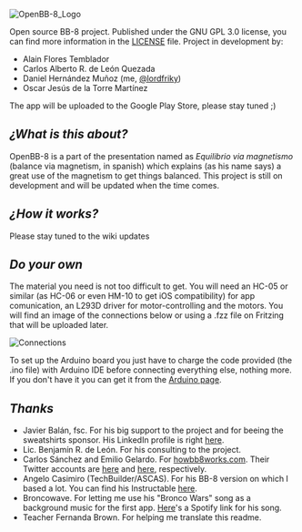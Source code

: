 ![OpenBB-8_Logo](https://i.imgur.com/PMfEg5f.jpg)

Open source BB-8 project.
Published under the GNU GPL 3.0 license, you can find more information in the [LICENSE](https://github.com/lordfriky/OpenBB-8/blob/master/LICENSE) file.
Project in development by:
- Alain Flores Temblador
- Carlos Alberto R. de León Quezada
- Daniel Hernández Muñoz (me, [@lordfriky](https://github.com/lordfriky))
- Oscar Jesús de la Torre Martínez

The app will be uploaded to the Google Play Store, please stay tuned ;)
## _¿What is this about?_
OpenBB-8 is a part of the presentation named as *Equilibrio via magnetismo* (balance via magnetism, in spanish) which explains (as his name says) a great use of the magnetism to get things balanced. This project is still on development and will be updated when the time comes.
## _¿How it works?_
Please stay tuned to the wiki updates
## _Do your own_
The material you need is not too difficult to get. You will need an HC-05 or similar (as HC-06 or even HM-10 to get iOS compatibility) for app comunication, an L293D driver for motor-controlling and the motors. You will find an image of the connections below or using a .fzz file on Fritzing that will be uploaded later.

![Connections](https://i.imgur.com/38H4Hm3.png)

To set up the Arduino board you just have to charge the code provided (the .ino file) with Arduino IDE before connecting everything else, nothing more. If you don't have it you can get it from the [Arduino page](https://www.arduino.cc/en/Main/Software).
## _Thanks_
- Javier Balán, fsc. For his big support to the project and for beeing the sweatshirts sponsor. His LinkedIn profile is right [here](https://mx.linkedin.com/in/javierbalan).
- Lic. Benjamín R. de León. For his consulting to the project.
- Carlos Sánchez and Emilio Gelardo. For [howbb8works.com](https://howbb8works.com/). Their Twitter accounts are [here](https://twitter.com/chocotuits) and [here](https://twitter.com/egpjet3d), respectively.
- Angelo Casimiro (TechBuilder/ASCAS). For his BB-8 version on which I based a lot. You can find his Instructable [here](http://www.instructables.com/id/DIY-Life-Size-Phone-Controlled-BB8-Droid/).
- Broncowave. For letting me use his "Bronco Wars" song as a background music for the first app. [Here](https://open.spotify.com/track/7FQt5hgMTuhlvUms06b0oW?si=x3ozh1LBTqei23WEM3TcPQ)'s a Spotify link for his song.
- Teacher Fernanda Brown. For helping me translate this readme.
